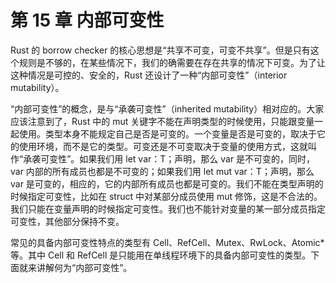 # 第 15 章 内部可变性

Rust 的 borrow checker 的核心思想是“共享不可变，可变不共享”。但是只有这个规则是不够的，在某些情况下，我们的确需要在存在共享的情况下可变。为了让这种情况是可控的、安全的，Rust 还设计了一种“内部可变性”（interior mutability）。

“内部可变性”的概念，是与“承袭可变性”（inherited mutability）相对应的。大家应该注意到了，Rust 中的 mut 关键字不能在声明类型的时候使用，只能跟变量一起使用。类型本身不能规定自己是否是可变的。一个变量是否是可变的，取决于它的使用环境，而不是它的类型。可变还是不可变取决于变量的使用方式，这就叫作“承袭可变性”。如果我们用 let var：T；声明，那么 var 是不可变的，同时，var 内部的所有成员也都是不可变的；如果我们用 let mut var：T；声明，那么 var 是可变的，相应的，它的内部所有成员也都是可变的。我们不能在类型声明的时候指定可变性，比如在 struct 中对某部分成员使用 mut 修饰，这是不合法的。我们只能在变量声明的时候指定可变性。我们也不能针对变量的某一部分成员指定可变性，其他部分保持不变。

常见的具备内部可变性特点的类型有 Cell、RefCell、Mutex、RwLock、Atomic\*等。其中 Cell 和 RefCell 是只能用在单线程环境下的具备内部可变性的类型。下面就来讲解何为“内部可变性”。
